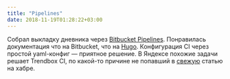 ```yaml
---
title: "Pipelines"
date: 2018-11-19T01:28:22+03:00
---
```

Собрал выкладку дневника через [Bitbucket Pipelines](https://confluence.atlassian.com/bitbucket/configure-bitbucket-pipelines-yml-792298910.html). Понравилась документация что на Bitbucket, что на [Hugo](https://gohugo.io/hosting-and-deployment/hosting-on-bitbucket/#step-1-configure-bitbucket-pipelines). Конфигурация CI через простой yaml-конфиг — приятное решение. В Яндексе похожие задачи решает Trendbox CI, по какой-то причине не попавший в [свежую](https://habr.com/company/yandex/blog/428972/) статью на хабре.
